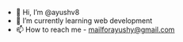 - 👋 Hi, I’m @ayushv8
- 🌱 I’m currently learning web development
- 📫 How to reach me - mailforayushy@gmail.com

<!---
ayushv8/ayushv8 is a ✨ special ✨ repository because its `README.md` (this file) appears on your GitHub profile.
You can click the Preview link to take a look at your changes.
--->
